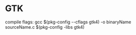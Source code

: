 # GTK
compile flags: gcc $(pkg-config --cflags gtk4) -o binaryName sourceName.c $(pkg-config -libs gtk4)
